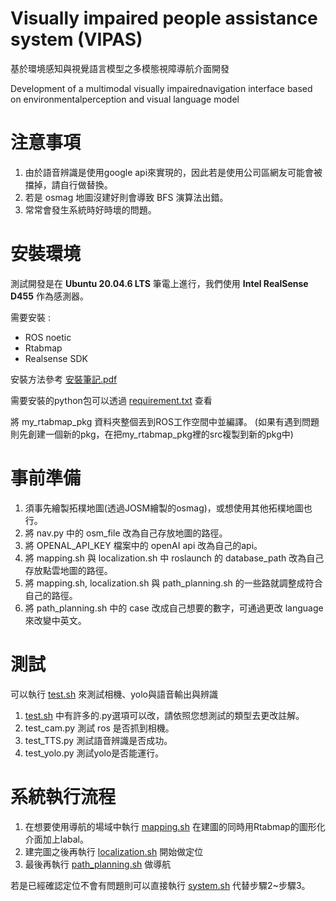 # Visually impaired people assistance system (VIPAS)

基於環境感知與視覺語言模型之多模態視障導航介面開發

Development of a multimodal visually impairednavigation interface based on environmentalperception and visual language model

# 注意事項
1. 由於語音辨識是使用google api來實現的，因此若是使用公司區網友可能會被擋掉，請自行做替換。
2. 若是 osmag 地圖沒建好則會導致 BFS 演算法出錯。
3. 常常會發生系統時好時壞的問題。



# 安裝環境
測試開發是在 **Ubuntu 20.04.6 LTS** 筆電上進行，我們使用 **Intel RealSense D455** 作為感測器。

需要安裝 :
* ROS noetic
* Rtabmap
* Realsense SDK

安裝方法參考 [安裝筆記.pdf](安裝筆記.pdf)


需要安裝的python包可以透過 [requirement.txt](requirement.txt)  查看

將 my_rtabmap_pkg 資料夾整個丟到ROS工作空間中並編譯。
(如果有遇到問題則先創建一個新的pkg，在把my_rtabmap_pkg裡的src複製到新的pkg中)


# 事前準備
1. 須事先繪製拓樸地圖(透過JOSM繪製的osmag)，或想使用其他拓樸地圖也行。
2. 將 nav.py 中的 osm_file 改為自己存放地圖的路徑。
3. 將 OPENAL_API_KEY 檔案中的 openAI api 改為自己的api。
4. 將 mapping.sh 與 localization.sh 中 roslaunch 的 database_path 改為自己存放點雲地圖的路徑。
5. 將 mapping.sh, localization.sh 與 path_planning.sh 的一些路就調整成符合自己的路徑。
6. 將 path_planning.sh 中的 case 改成自己想要的數字，可通過更改 language 來改變中英文。

# 測試
可以執行 [test.sh](/my_rtabmap_pkg/src/test.sh) 來測試相機、yolo與語音輸出與辨識
1. [test.sh](/my_rtabmap_pkg/src/test.sh) 中有許多的.py選項可以改，請依照您想測試的類型去更改註解。
2. test_cam.py 測試 ros 是否抓到相機。
3. test_TTS.py 測試語音辨識是否成功。
4. test_yolo.py 測試yolo是否能運行。

# 系統執行流程
1. 在想要使用導航的場域中執行 [mapping.sh](/my_rtabmap_pkg/src/mapping.sh) 在建圖的同時用Rtabmap的圖形化介面加上labal。
2. 建完圖之後再執行 [localization.sh](/my_rtabmap_pkg/src/localization.sh) 開始做定位
3. 最後再執行 [path_planning.sh](/my_rtabmap_pkg/src/path_planning.sh) 做導航

若是已經確認定位不會有問題則可以直接執行 [system.sh](/my_rtabmap_pkg/src/system.sh) 代替步驟2~步驟3。

